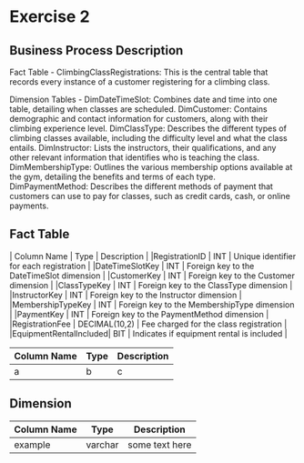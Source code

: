 # Exercise 2

## Business Process Description
Fact Table -
ClimbingClassRegistrations: This is the central table that records every instance of a customer registering for a climbing class.

Dimension Tables -
 DimDateTimeSlot: Combines date and time into one table, detailing when classes are scheduled. DimCustomer: Contains demographic and contact information for customers, along with their climbing experience level. 
 DimClassType: Describes the different types of climbing classes available, including the difficulty level and what the class entails. 
 DimInstructor: Lists the instructors, their qualifications, and any other relevant information that identifies who is teaching the class. 
 DimMembershipType: Outlines the various membership options available at the gym, detailing the benefits and terms of each type. 
 DimPaymentMethod: Describes the different methods of payment that customers can use to pay for classes, such as credit cards, cash, or online payments.

## Fact Table

| Column Name           |    Type        | Description                                   |
|RegistrationID	        |    INT         | Unique identifier for each registration       |
|DateTimeSlotKey	    |    INT         | Foreign key to the DateTimeSlot dimension     |
|CustomerKey            |    INT         | Foreign key to the Customer dimension         |
|ClassTypeKey           |    INT         | Foreign key to the ClassType dimension        |
|InstructorKey          |    INT         | Foreign key to the Instructor dimension       |
|MembershipTypeKey      |    INT         | Foreign key to the MembershipType dimension   |
|PaymentKey             |    INT         | Foreign key to the PaymentMethod dimension    |
|RegistrationFee	    | DECIMAL(10,2)  | Fee charged for the class registration        |
|EquipmentRentalIncluded|     BIT	     | Indicates if equipment rental is included     |

| Column Name | Type | Description |
| --- | --- | --- |
| a | b | c |

## Dimension
| Column Name | Type | Description |
| --- | --- | --- |
| example | varchar | some text here |
